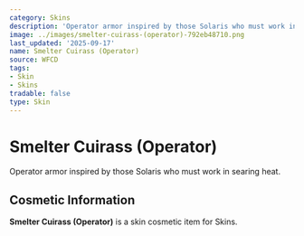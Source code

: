 ```yaml
---
category: Skins
description: 'Operator armor inspired by those Solaris who must work in searing heat. '
image: ../images/smelter-cuirass-(operator)-792eb48710.png
last_updated: '2025-09-17'
name: Smelter Cuirass (Operator)
source: WFCD
tags:
- Skin
- Skins
tradable: false
type: Skin
---
```


# Smelter Cuirass (Operator)

Operator armor inspired by those Solaris who must work in searing heat. 

## Cosmetic Information

**Smelter Cuirass (Operator)** is a skin cosmetic item for Skins.


